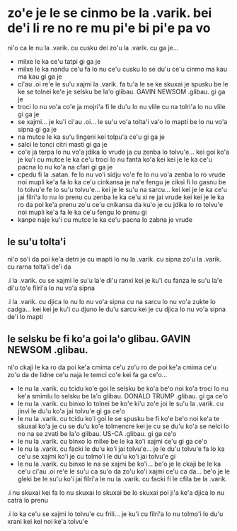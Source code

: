 zo'e je le se cinmo be la .varik. bei de'i li re no re mu pi'e bi pi'e pa vo
============================================================================

ni'o ca le nu la .varik. cu cusku dei zo'u la .varik. cu ga je...

* milxe le ka ce'u tatpi gi ga je
* milxe le ka nandu ce'u fa lo nu ce'u cusku lo se du'u ce'u cinmo ma kau ma kau gi ga je
* ci'au .oi re'e le su'u xajmi la .varik. fa tu'a le se ke skuxai je spusku be le ke se tolnei ke'e je selsku be la'o glibau. GAVIN NEWSOM .glibau. gi ga je
* troci lo nu vo'a co'e ja mojri'a fi le du'u lo nu vlile cu na tolri'a lo nu vlile gi ga je
* se xajmi... je ku'i ci'au .oi... le su'u vo'a tolta'i va'o lo mapti be lo nu vo'a sipna gi ga je
* na mutce le ka su'u lingeni kei tolpu'a ce'u gi ga je
* salci le tonci citri masti gi ga je
* co'e ja terpa lo nu vo'a jdika lo vrude ja cu zenba lo tolvu'e... kei goi ko'a je ku'i cu mutce le ka ce'u troci lo nu fanta ko'a kei kei je le ka ce'u pacna lo nu ko'a na cfari gi ga je
* cpedu fi la .satan. fe lo nu vo'i sidju vo'e fe lo nu vo'a zenba lo ro vrude noi mupli ke'a fa lo ka ce'u cinkansa je na'e fengu je ciksi fi lo gasnu be lo tolvu'e fe lo su'u tolvu'e... kei je le su'u na sarcu... kei kei je le ka ce'u jai filri'a lo nu lo prenu cu zenba le ka ce'u xi re jai vrude kei kei je le ka ro da poi ke'a prenu zo'u ce'u cnikansa da ku'o je cu jdika lo ro tolvu'e noi mupli ke'a fa le ka ce'u fengu lo prenu gi
* kanpe naje ku'i cu mutce le ka ce'u pacna lo zabna je vrude

## le su'u tolta'i
ni'o so'i da poi ke'a detri je cu mapti lo nu la .varik. cu sipna zo'u la .varik. cu rarna tolta'i de'i da

.i la .varik. cu se xajmi le su'u la'e di'u ranxi kei je ku'i cu fanza le su'u la'e di'u to'e filri'a lo nu vo'a sipna

.i la .varik. cu djica lo nu lo nu vo'a sipna cu na sarcu lo nu vo'a zukte lo cadga... kei kei je ku'i cu djuno le du'u sarcu kei je cu djica lo nu vo'a sipna de'i lo mapti

## le selsku be fi ko'a goi la'o glibau. GAVIN NEWSOM .glibau.
ni'o ckaji le ka ro da poi ke'a cmima ce'u zo'u ro de poi ke'a cmima ce'u zo'u da de lidne ce'u naja le temci co'e kei fa ga ce'o...

* le nu la .varik. cu tcidu ko'e goi le selsku be ko'a be'o noi ko'a troci lo nu ke'a smimlu lo selsku be la'o glibau. DONALD TRUMP .glibau. gi ga ce'o
* le nu la .varik. cu binxo lo tolnei be ko'e ki'u zo'e joi le su'u la .varik. cu jinvi le du'u ko'a jai tolvu'e gi ga ce'o
* le nu la .varik. cu tcidu ko'i goi le se spusku be fi ko'e be'o noi ke'a te skuxai ko'a je cu se du'u ko'e tolmencre kei je cu se du'u ko'a se nelci lo no na se zvati be la'o glibau. US-CA .glibau. gi ga ce'o
* le nu la .varik. cu binxo lo milxe be le ka ko'i xajmi ce'u gi ga ce'o
* le nu la .varik. cu facki le du'u ko'i jai tolvu'e... je le du'u tolvu'e fa lo ka ce'u se xajmi ko'i je cu tolmo'i le du'u ko'i jai tolvu'e gi
* le nu la .varik. cu binxo le na se xajmi be ko'i... be'o je le ckaji be le ka ce'u ci'au .oi re'e le su'u ca su'o da zo'u ko'i xajmi ce'u ca da... be'o je le gleki be le su'u ko'i jai filri'a le nu la .varik. cu facki fi le cfila be la .varik.

.i nu skuxai kei fa lo nu skuxai lo skuxai be lo skuxai poi ji'a ke'a djica lo nu catra lo prenu

.i lo ka ce'u se xajmi lo tolvu'e cu frili... je ku'i cu filri'a lo nu tolmo'i lo du'u xrani kei kei noi ke'a tolvu'e
